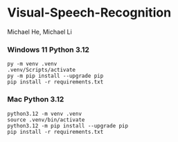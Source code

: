 # Visual-Speech-Recognition

Michael He, Michael Li

### Windows 11 Python 3.12

```
py -m venv .venv
.venv/Scripts/activate
py -m pip install --upgrade pip
pip install -r requirements.txt
```

### Mac Python 3.12

```
python3.12 -m venv .venv
source .venv/bin/activate
python3.12 -m pip install --upgrade pip
pip install -r requirements.txt
```
